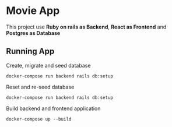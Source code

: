
# Movie App

This project use **Ruby on rails as Backend**, **React as Frontend** and **Postgres as Database**

## Running App

Create, migrate and seed database

	docker-compose run backend rails db:setup
	
Reset and re-seed database

	docker-compose run backend rails db:setup

Build backend and frontend application

	docker-compose up --build
